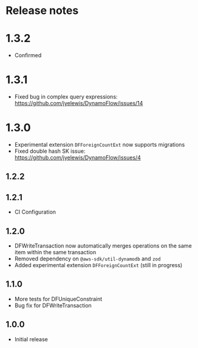 # Release notes

# 1.3.2
 * Confirmed 

# 1.3.1
 * Fixed bug in complex query expressions: https://github.com/jyelewis/DynamoFlow/issues/14

# 1.3.0
 * Experimental extension `DFForeignCountExt` now supports migrations
 * Fixed double hash SK issue: https://github.com/jyelewis/DynamoFlow/issues/4

## 1.2.2
## 1.2.1
 * CI Configuration

## 1.2.0
 * DFWriteTransaction now automatically merges operations on the same item within the same transaction
 * Removed dependency on `@aws-sdk/util-dynamodb` and `zod`
 * Added experimental extension `DFForeignCountExt` (still in progress)

## 1.1.0
 * More tests for DFUniqueConstraint
 * Bug fix for DFWriteTransaction

## 1.0.0
 * Initial release
